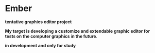 # Ember

**tentative graphics editor project**

**My target is developing a customize and extendable graphic editor for tests on the computer graphics in the future.**

**in development and only for study**



